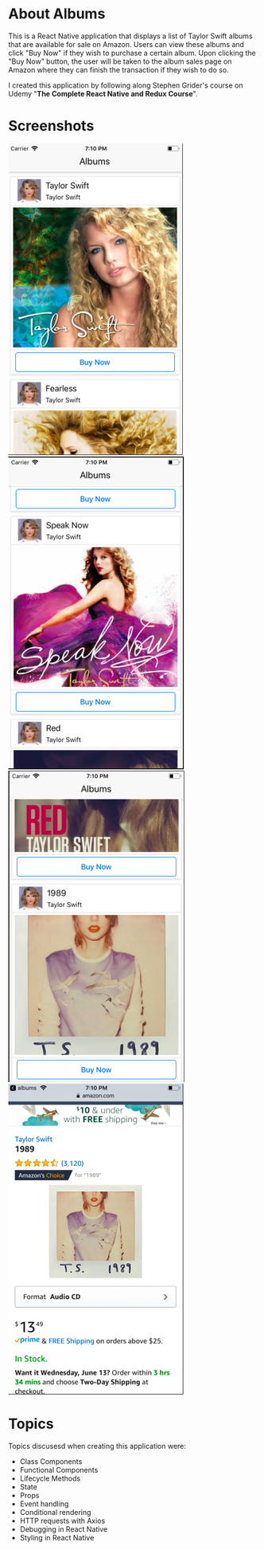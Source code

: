 About Albums
============
This is a React Native application that displays a list of Taylor Swift albums that are available for sale on Amazon. 
Users can view these albums and click "Buy Now" if they wish to purchase a certain album. 
Upon clicking the "Buy Now" button, the user will be taken to the album sales page on Amazon where they can finish the transaction if they wish to do so.
>
I created this application by following along Stephen Grider's course on Udemy "**The Complete React Native and Redux Course**". 
# Screenshots
![Screenshot](https://github.com/jcan1995/Albums/blob/master/screenshots/albums1.png)
![Screenshot](https://github.com/jcan1995/Albums/blob/master/screenshots/albums2.png)
![Screenshot](https://github.com/jcan1995/Albums/blob/master/screenshots/albums3.png)
![Screenshot](https://github.com/jcan1995/Albums/blob/master/screenshots/albums4.png)

# Topics 
Topics discusesd when creating this application were: 
* Class Components
* Functional Components
* Lifecycle Methods
* State
* Props
* Event handling
* Conditional rendering
* HTTP requests with Axios
* Debugging in React Native
* Styling in React Native
